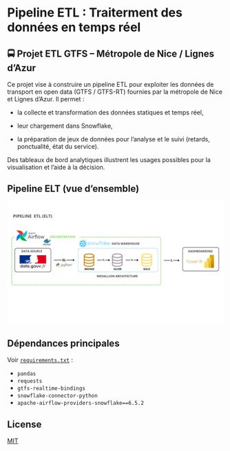 # Pipeline ETL : Traiterment des données en temps réel

## 🚍 Projet ETL GTFS – Métropole de Nice / Lignes d’Azur

Ce projet vise à construire un pipeline ETL pour exploiter les données de transport en open data (GTFS / GTFS-RT) fournies par la métropole de Nice et Lignes d’Azur. Il permet :

- la collecte et transformation des données statiques et temps réel,

- leur chargement dans Snowflake,

- la préparation de jeux de données pour l’analyse et le suivi (retards, ponctualité, état du service).

Des tableaux de bord analytiques illustrent les usages possibles pour la visualisation et l’aide à la décision.

## Pipeline ELT (vue d’ensemble)

![ELT](https://github.com/IZAK-M/AIRFLOW-SNOWFLAK-POWER-BI/blob/main/images/ELT.png)

## Dépendances principales

Voir [`requirements.txt`]() :

* `pandas`
* `requests`
* `gtfs-realtime-bindings`
* `snowflake-connector-python`
* `apache-airflow-providers-snowflake==6.5.2`

## License

[MIT](https://choosealicense.com/licenses/mit/)